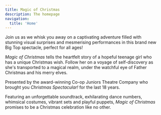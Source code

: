 ```yaml
---
title: Magic of Christmas
description: The homepage
navigation:
  title: 'Home'
---
```


Join us as we whisk you away on a captivating adventure filled with stunning visual surprises and mesmerising performances in this brand new Big Top spectacle, perfect for all ages! 

*Magic of Christmas* tells the heartfelt story of a hopeful teenage girl who has a unique Christmas wish. Follow her on a voyage of self-discovery as she's transported to a magical realm, under the watchful eye of Father Christmas and his merry elves.

Presented by the award-winning Co-op Juniors Theatre Company who brought you *Christmas Spectacular!* for the last 18 years. 

Featuring an unforgettable soundtrack, exhilarating dance numbers, whimsical costumes, vibrant sets and playful puppets, *Magic of Christmas* promises to be a Christmas celebration like no other.